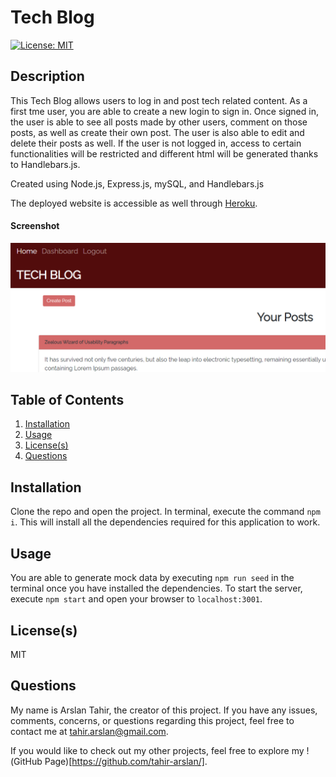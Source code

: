# Tech Blog
[![License: MIT](https://img.shields.io/badge/License-MIT-yellow.svg)](https://opensource.org/licenses/MIT) 

## Description
This Tech Blog allows users to log in and post tech related content. As a first tme user, you are able to create a new login to sign in. Once signed in, the user is able to see all posts made by other users, comment on those posts, as well as create their own post. The user is also able to edit and delete their posts as well. If the user is not logged in, access to certain functionalities will be restricted and different html will be generated thanks to Handlebars.js.

Created using Node.js, Express.js, mySQL, and Handlebars.js 

The deployed website is accessible as well through [Heroku](https://tech-blog-4321.herokuapp.com/).

#### Screenshot
![Screenshot](/public/images/screenshot.png)

## Table of Contents
1. [Installation](#installation)
2. [Usage](#usage)
3. [License(s)](#licenses)
4. [Questions](#questions)

## Installation
Clone the repo and open the project. In terminal, execute the command `npm i`. This will install all the dependencies required for this application to work.

## Usage
You are able to generate mock data by executing `npm run seed` in the terminal once you have installed the dependencies. To start the server, execute `npm start` and open your browser to `localhost:3001`.

## License(s)
MIT

## Questions
My name is Arslan Tahir, the creator of this project. If you have any issues, comments, concerns, or questions regarding this project, feel free to contact me at tahir.arslan@gmail.com.

If you would like to check out my other projects, feel free to explore my !(GitHub Page)[https://github.com/tahir-arslan/].